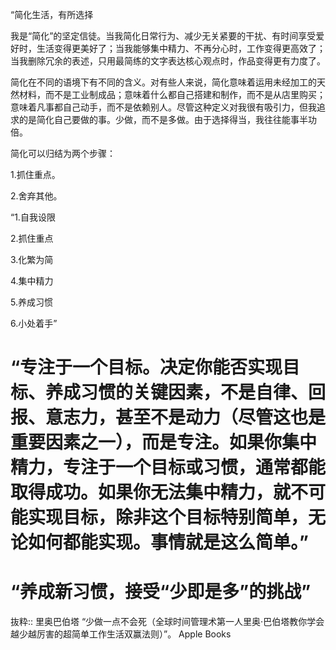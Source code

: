 “简化生活，有所选择

我是“简化”的坚定信徒。当我简化日常行为、减少无关紧要的干扰、有时间享受爱好时，生活变得更美好了；当我能够集中精力、不再分心时，工作变得更高效了；当我删除冗余的表述，只用最简练的文字表达核心观点时，作品变得更有力度了。

简化在不同的语境下有不同的含义。对有些人来说，简化意味着运用未经加工的天然材料，而不是工业制成品；意味着什么都自己搭建和制作，而不是从店里购买；意味着凡事都自己动手，而不是依赖别人。尽管这种定义对我很有吸引力，但我追求的是简化自己要做的事。少做，而不是多做。由于选择得当，我往往能事半功倍。

简化可以归结为两个步骤：

1.抓住重点。

2.舍弃其他。

“1.自我设限

2.抓住重点

3.化繁为简

4.集中精力

5.养成习惯

6.小处着手”

# “专注于一个目标。决定你能否实现目标、养成习惯的关键因素，不是自律、回报、意志力，甚至不是动力（尽管这也是重要因素之一），而是专注。如果你集中精力，专注于一个目标或习惯，通常都能取得成功。如果你无法集中精力，就不可能实现目标，除非这个目标特别简单，无论如何都能实现。事情就是这么简单。”

# “养成新习惯，接受“少即是多”的挑战”

抜粋:: 里奥巴伯塔  “少做一点不会死（全球时间管理术第一人里奥·巴伯塔教你学会越少越厉害的超简单工作生活双赢法则）”。 Apple Books  
